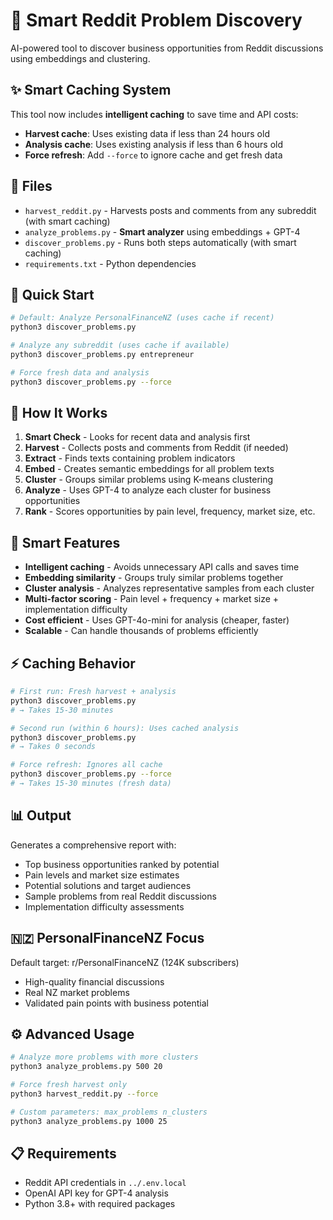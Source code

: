 # 🚀 Smart Reddit Problem Discovery

AI-powered tool to discover business opportunities from Reddit discussions using embeddings and clustering.

## ✨ Smart Caching System

This tool now includes **intelligent caching** to save time and API costs:
- **Harvest cache**: Uses existing data if less than 24 hours old
- **Analysis cache**: Uses existing analysis if less than 6 hours old  
- **Force refresh**: Add `--force` to ignore cache and get fresh data

## 📁 Files

- `harvest_reddit.py` - Harvests posts and comments from any subreddit (with smart caching)
- `analyze_problems.py` - **Smart analyzer** using embeddings + GPT-4
- `discover_problems.py` - Runs both steps automatically (with smart caching)
- `requirements.txt` - Python dependencies

## 🚀 Quick Start

```bash
# Default: Analyze PersonalFinanceNZ (uses cache if recent)
python3 discover_problems.py

# Analyze any subreddit (uses cache if available)
python3 discover_problems.py entrepreneur

# Force fresh data and analysis
python3 discover_problems.py --force
```

## 🧠 How It Works

1. **Smart Check** - Looks for recent data and analysis first
2. **Harvest** - Collects posts and comments from Reddit (if needed)
3. **Extract** - Finds texts containing problem indicators
4. **Embed** - Creates semantic embeddings for all problem texts
5. **Cluster** - Groups similar problems using K-means clustering
6. **Analyze** - Uses GPT-4 to analyze each cluster for business opportunities
7. **Rank** - Scores opportunities by pain level, frequency, market size, etc.

## 🎯 Smart Features

- **Intelligent caching** - Avoids unnecessary API calls and saves time
- **Embedding similarity** - Groups truly similar problems together
- **Cluster analysis** - Analyzes representative samples from each cluster
- **Multi-factor scoring** - Pain level + frequency + market size + implementation difficulty
- **Cost efficient** - Uses GPT-4o-mini for analysis (cheaper, faster)
- **Scalable** - Can handle thousands of problems efficiently

## ⚡ Caching Behavior

```bash
# First run: Fresh harvest + analysis
python3 discover_problems.py
# → Takes 15-30 minutes

# Second run (within 6 hours): Uses cached analysis
python3 discover_problems.py  
# → Takes 0 seconds

# Force refresh: Ignores all cache
python3 discover_problems.py --force
# → Takes 15-30 minutes (fresh data)
```

## 📊 Output

Generates a comprehensive report with:
- Top business opportunities ranked by potential
- Pain levels and market size estimates
- Potential solutions and target audiences
- Sample problems from real Reddit discussions
- Implementation difficulty assessments

## 🇳🇿 PersonalFinanceNZ Focus

Default target: r/PersonalFinanceNZ (124K subscribers)
- High-quality financial discussions
- Real NZ market problems
- Validated pain points with business potential

## ⚙️ Advanced Usage

```bash
# Analyze more problems with more clusters
python3 analyze_problems.py 500 20

# Force fresh harvest only
python3 harvest_reddit.py --force

# Custom parameters: max_problems n_clusters
python3 analyze_problems.py 1000 25
```

## 📋 Requirements

- Reddit API credentials in `../.env.local`
- OpenAI API key for GPT-4 analysis
- Python 3.8+ with required packages
